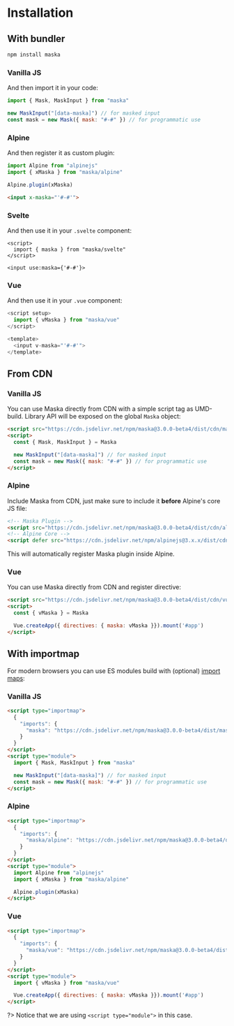 # Installation

## With bundler

```sh
npm install maska
```

<!-- tabs:start -->
### **Vanilla JS**

And then import it in your code:

```js
import { Mask, MaskInput } from "maska"

new MaskInput("[data-maska]") // for masked input
const mask = new Mask({ mask: "#-#" }) // for programmatic use
```

### **Alpine**

And then register it as custom plugin:

```js
import Alpine from "alpinejs"
import { xMaska } from "maska/alpine"

Alpine.plugin(xMaska)
```

```html
<input x-maska="'#-#'">
```

### **Svelte**

And then use it in your `.svelte` component:

```svelte
<script>
  import { maska } from "maska/svelte"
</script>

<input use:maska={'#-#'}>
```

### **Vue**

And then use it in your `.vue` component:

```js
<script setup>
  import { vMaska } from "maska/vue"
</script>

<template>
  <input v-maska="'#-#'">
</template>
```
<!-- tabs:end -->


## From CDN

<!-- tabs:start -->
### **Vanilla JS**

You can use Maska directly from CDN with a simple script tag as UMD-build.
Library API will be exposed on the global `Maska` object:

```html
<script src="https://cdn.jsdelivr.net/npm/maska@3.0.0-beta4/dist/cdn/maska.js"></script>
<script>
  const { Mask, MaskInput } = Maska

  new MaskInput("[data-maska]") // for masked input
  const mask = new Mask({ mask: "#-#" }) // for programmatic use
</script>
```

### **Alpine**

Include Maska from CDN, just make sure to include it **before** Alpine's core JS file:

```html
<!-- Maska Plugin -->
<script src="https://cdn.jsdelivr.net/npm/maska@3.0.0-beta4/dist/cdn/alpine.js"></script>
<!-- Alpine Core -->
<script defer src="https://cdn.jsdelivr.net/npm/alpinejs@3.x.x/dist/cdn.min.js"></script>
```
This will automatically register Maska plugin inside Alpine.

### **Vue**

You can use Maska directly from CDN and register directive:

```html
<script src="https://cdn.jsdelivr.net/npm/maska@3.0.0-beta4/dist/cdn/vue.js"></script>
<script>
  const { vMaska } = Maska

  Vue.createApp({ directives: { maska: vMaska }}).mount('#app')
</script>
```
<!-- tabs:end -->


## With importmap

For modern browsers you can use ES modules build with (optional) [import maps](https://caniuse.com/import-maps):

<!-- tabs:start -->
### **Vanilla JS**

```html
<script type="importmap">
  {
    "imports": {
      "maska": "https://cdn.jsdelivr.net/npm/maska@3.0.0-beta4/dist/maska.mjs"
    }
  }
</script>
<script type="module">
  import { Mask, MaskInput } from "maska"

  new MaskInput("[data-maska]") // for masked input
  const mask = new Mask({ mask: "#-#" }) // for programmatic use
</script>
```

### **Alpine**

```html
<script type="importmap">
  {
    "imports": {
      "maska/alpine": "https://cdn.jsdelivr.net/npm/maska@3.0.0-beta4/dist/alpine.mjs"
    }
  }
</script>
<script type="module">
  import Alpine from "alpinejs"
  import { xMaska } from "maska/alpine"

  Alpine.plugin(xMaska)
</script>
```

### **Vue**

```html
<script type="importmap">
  {
    "imports": {
      "maska/vue": "https://cdn.jsdelivr.net/npm/maska@3.0.0-beta4/dist/vue.mjs"
    }
  }
</script>
<script type="module">
  import { vMaska } from "maska/vue"

  Vue.createApp({ directives: { maska: vMaska }}).mount('#app')
</script>
```
<!-- tabs:end -->

?> Notice that we are using `<script type="module">` in this case.
